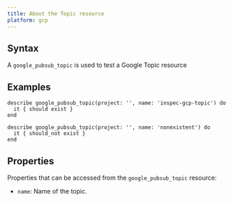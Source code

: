 ```yaml
---
title: About the Topic resource
platform: gcp
---
```



## Syntax
A `google_pubsub_topic` is used to test a Google Topic resource

## Examples
```
describe google_pubsub_topic(project: '', name: 'inspec-gcp-topic') do
  it { should exist }
end

describe google_pubsub_topic(project: '', name: 'nonexistent') do
  it { should_not exist }
end
```

## Properties
Properties that can be accessed from the `google_pubsub_topic` resource:

  * `name`: Name of the topic.
